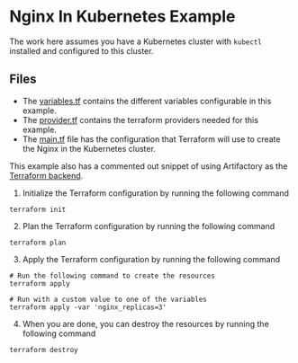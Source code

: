 # Nginx In Kubernetes Example
The work here assumes you have a Kubernetes cluster with `kubectl` installed and configured to this cluster.

## Files
- The [variables.tf](variables.tf) contains the different variables configurable in this example.
- The [provider.tf](provider.tf) contains the terraform providers needed for this example.
- The [main.tf](main.tf) file has the configuration that Terraform will use to create the Nginx in the Kubernetes cluster.

This example also has a commented out snippet of using Artifactory as the [Terraform backend](https://jfrog.com/help/r/jfrog-artifactory-documentation/terraform-backend-repository).

1. Initialize the Terraform configuration by running the following command
```shell
terraform init
```

2. Plan the Terraform configuration by running the following command
```shell
terraform plan
```

3. Apply the Terraform configuration by running the following command
```shell
# Run the following command to create the resources
terraform apply

# Run with a custom value to one of the variables
terraform apply -var 'nginx_replicas=3'
```

4. When you are done, you can destroy the resources by running the following command
```shell
terraform destroy
```
